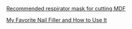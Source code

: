 [Recommended respirator mask for cutting MDF](https://community.carbide3d.com/t/recommended-respirator-mask-for-cutting-mdf/6701/3)

[My Favorite Nail Filler and How to Use It](https://www.youtube.com/watch?v=yyfaqR-7voM)

